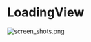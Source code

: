 # LoadingView
![screen_shots.png](https://github.com/javandoc/LoadingView/blob/master/png/screen_shots.png?imageMogr2/auto-orient/strip%7CimageView2/2/w/800)